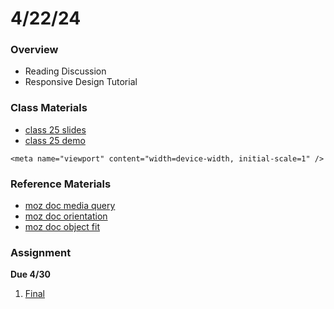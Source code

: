 # 4/22/24
### Overview  
* Reading Discussion
* Responsive Design Tutorial

### Class Materials
* [class 25 slides](https://docs.google.com/presentation/d/1bZQ544cX-wRYldv86I5avWzeepVvZs_9k8fGPGqhihQ/edit?usp=sharing)
* [class 25 demo](https://github.com/samheckle/networked-media-sp-24/tree/main/demos/class25-demo)


```
<meta name="viewport" content="width=device-width, initial-scale=1" />
```

### Reference Materials
* [moz doc media query](https://developer.mozilla.org/en-US/docs/Web/CSS/CSS_media_queries/Using_media_queries)
* [moz doc orientation](https://developer.mozilla.org/en-US/docs/Web/CSS/@media/orientation)
* [moz doc object fit](https://developer.mozilla.org/en-US/docs/Web/CSS/object-fit)

### Assignment

**Due 4/30**
1. [Final](https://github.com/samheckle/networked-media-sp-24/blob/main/assignments/projects.md#due-430-1)
